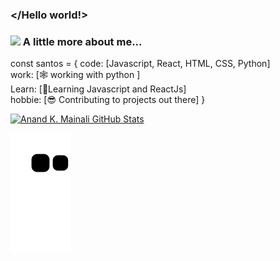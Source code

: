 ### </Hello world!>

### <img src="https://media.licdn.com/dms/image/C4E2CAQE7w4kdMQEXFQ/comment-image-shrink_8192_480/0/1619144023154?e=1674446400&v=beta&t=ycFv7EY_ZG699jRUe4I7nWRNJtmgL351keXgboX_mg8" width="100"> A little more about me...  

const santos = {
   code: [Javascript, React, HTML, CSS, Python]<br>
   work: [🕸️ working with python ]<br>
   Learn: [🌴Learning Javascript and ReactJs]  
   hobbie: [😎 Contributing to projects out there]
  }
  
  
[![Anand K. Mainali GitHub Stats](https://github-readme-stats.vercel.app/api?username=anandmainali&show_icons=true&count_private=true)](https://github.com/anandmainali)

![snake gif](https://github.com/Formandodev/Formandodev/blob/output/github-contribution-grid-snake.svg)
  

